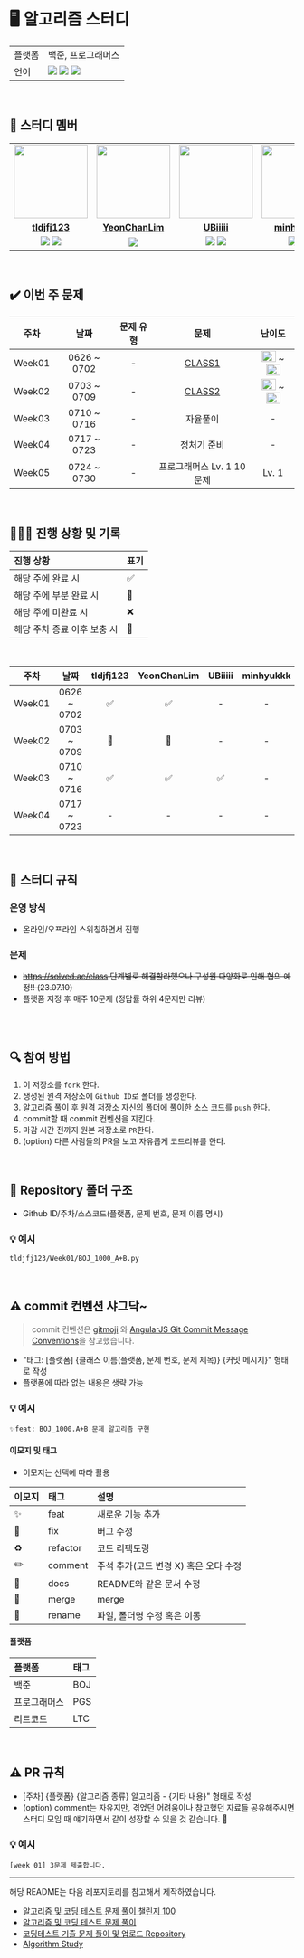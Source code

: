 # 🖥 알고리즘 스터디

<table>
    <td>플랫폼</td>
    <td>백준, 프로그래머스</td>
  </tr>
  <tr>
    <td>언어</td>
    <td><img src="https://img.shields.io/badge/java-007396?style=for-the-badge&logo=java&logoColor=white"> 
        <img src="https://img.shields.io/badge/python-3776AB?style=for-the-badge&logo=python&logoColor=white">
        <img src="https://img.shields.io/badge/javascript-F7DF1E?style=for-the-badge&logo=javascript&logoColor=black">  
    </td>
  </tr>
</table>

<br/>

## 🤖 스터디 멤버

<table>
 <tr>
    <td align="center"><a href="https://github.com/tldjfj123"><img src="https://avatars.githubusercontent.com/tldjfj123" width="130px;" alt=""></a></td>
    <td align="center"><a href="https://github.com/YeonChanLim"><img src="https://avatars.githubusercontent.com/YeonChanLim" width="130px;" alt=""></a></td>
    <td align="center"><a href="https://github.com/UBiiiii"><img src="https://avatars.githubusercontent.com/UBiiiii" width="130px;" alt=""></a></td>
    <td align="center"><a href="https://github.com/minhyukkk"><img src="https://avatars.githubusercontent.com/minhyukkk" width="130px;" alt=""></a></td>
  </tr>
  <tr>
    <td align="center"><a href="https://github.com/tldjfj123"><b>tldjfj123</b></a></td>
    <td align="center"><a href="https://github.com/YeonChanLim"><b>YeonChanLim</b></a></td>
    <td align="center"><a href="https://github.com/UBiiiii"><b>UBiiiii</b></a></td>
    <td align="center"><a href="https://github.com/minhyukkk"><b>minhyukkk</b></a></td>
  </tr>
  
  <tr> 
    <td align="center">
    <img src="https://img.shields.io/badge/Python-3776AB?style=for-the-badge&logo=python&logoColor=white">
    <img src="https://img.shields.io/badge/Java-007396?style=for-the-badge&logo=java&logoColor=white">
    </td>
    <td align="center">
    <img src="https://img.shields.io/badge/Java-007396?style=for-the-badge&logo=java&logoColor=white"></td>
    <td align="center">
    <img src="https://img.shields.io/badge/javascript-F7DF1E?style=for-the-badge&logo=javascript&logoColor=black">
    <img src="https://img.shields.io/badge/Java-007396?style=for-the-badge&logo=java&logoColor=white">
     </td>
    <td align="center">
    <img src="https://img.shields.io/badge/Python-3776AB?style=for-the-badge&logo=python&logoColor=white">
    <img src="https://img.shields.io/badge/Java-007396?style=for-the-badge&logo=java&logoColor=white">
    </td>

</table>

<br/>

## ✔️ 이번 주 문제

| 주차 | 날짜 | 문제 유형 | 문제 | 난이도 |
|:---:|:---:|:---:|:---:|:---:|
|Week01|0626 ~ 0702| - | [CLASS1](https://solved.ac/class?class=1) | <img height="20px" width="25px" src="https://static.solved.ac/tier_small/sprout.svg"/> ~ <img height="20px" width="25px" src="https://static.solved.ac/tier_small/5.svg"/> |
|Week02|0703 ~ 0709| - | [CLASS2](https://solved.ac/class?class=2) | <img height="20px" width="25px" src="https://static.solved.ac/tier_small/3.svg"/> ~ <img height="20px" width="25px" src="https://static.solved.ac/tier_small/9.svg"/> |
|Week03|0710 ~ 0716| - | 자율풀이 | -  |
|Week04|0717 ~ 0723| - | 정처기 준비 | - |
|Week05|0724 ~ 0730| - | 프로그래머스 Lv. 1 10문제 | Lv. 1 |

<!--
| week_ | 06-26 ~ 07-02 | Backtracking | <p align=left> 1️⃣ [N과 M (1)](https://www.acmicpc.net/problem/15649) <br> 2️⃣ [N과 M (9)](https://www.acmicpc.net/problem/15663) <br> 3️⃣ [넴모넴모 (Easy)](https://www.acmicpc.net/problem/14712) </p> | <img height="20px" width="25px" src="https://static.solved.ac/tier_small/8.svg"/> <br> <img height="20px" width="25px" src="https://static.solved.ac/tier_small/9.svg"/> <br> <img height="20px" width="25px" src="https://static.solved.ac/tier_small/11.svg"/> | <br><br> |
-->

<br/>

## 🧑🏻‍💻 진행 상황 및 기록

| 진행 상황            | 표기  |
|:-----------------|:----|
| 해당 주에 완료 시       | ✅   |
| 해당 주에 부분 완료 시    | 🔢  |
| 해당 주에 미완료 시      | ❌   |
| 해당 주차 종료 이후 보충 시 | 🔺  |

<br>

|   주차    |      날짜       | tldjfj123 | YeonChanLim | UBiiiii | minhyukkk |
|:-------:|:-------------:|:-------:|:---------:|:---------:|:---------:|
| Week01 | 0626 ~ 0702 |    ✅     |     ✅     | -  | - |
| Week02 | 0703 ~ 0709 |    🔢     |     🔢     | -  | - |
| Week03 | 0710 ~ 0716 |    ✅     |     ✅     | ✅  | - |
| Week04 | 0717 ~ 0723 |    -     |     -     | - | - |


<br/>

## 📌 스터디 규칙

### 운영 방식

- 온라인/오프라인 스위칭하면서 진행

### 문제

- ~~https://solved.ac/class 단계별로 해결할라했으나 구성원 다양화로 인해 협의 예정!! (23.07.10)~~
- 플랫폼 지정 후 매주 10문제 (정답률 하위 4문제만 리뷰)

<br/>

<br/>

## 🔍 참여 방법

1. 이 저장소를 `fork` 한다.
2. 생성된 원격 저장소에 `Github ID`로 폴더를 생성한다.
3. 알고리즘 풀이 후 원격 저장소 자신의 폴더에 풀이한 소스 코드를 `push` 한다.
4. commit할 때 commit 컨벤션을 지킨다.
5. 마감 시간 전까지 원본 저장소로 `PR`한다.
6. (option) 다른 사람들의 PR을 보고 자유롭게 코드리뷰를 한다.

<br/>

## 📁 Repository 폴더 구조

- Github ID/주차/소스코드(플랫폼, 문제 번호, 문제 이름 명시)

### 💡 예시

`tldjfj123/Week01/BOJ_1000_A+B.py`

<br/>

## ⚠️ commit 컨벤션 샤그닥~

> commit 컨벤션은 [gitmoji](https://gitmoji.dev/)
> 와 [AngularJS Git Commit Message Conventions](https://gist.github.com/stephenparish/9941e89d80e2bc58a153)을 참고했습니다.

- "태그: [플랫폼] {클래스 이름(플랫폼, 문제 번호, 문제 제목)} {커밋 메시지}" 형태로 작성
- 플랫폼에 따라 없는 내용은 생략 가능

### 💡 예시

`✨feat: BOJ_1000.A+B 문제 알고리즘 구현`

#### 이모지 및 태그

- 이모지는 선택에 따라 활용

| 이모지 | 태그       | 설명                      |
|:----|:---------|:------------------------|
| ✨   | feat     | 새로운 기능 추가               |
| 🐛  | fix      | 버그 수정                   |
| ♻️  | refactor | 코드 리팩토링                 |
| ✏️  | comment  | 주석 추가(코드 변경 X) 혹은 오타 수정 |
| 📝  | docs     | README와 같은 문서 수정        |
| 🔀  | merge    | merge                   |
| 🚚  | rename   | 파일, 폴더명 수정 혹은 이동        |

#### 플랫폼

| 플랫폼    | 태그  |
|:-------|:----|
| 백준     | BOJ |
| 프로그래머스 | PGS |
| 리트코드   | LTC |

<br/>

## ⚠️ PR 규칙

- [주차] {플랫폼} {알고리즘 종류} 알고리즘 - {기타 내용}" 형태로 작성
- (option) comment는 자유지만, 겪었던 어려움이나 참고했던 자료들 공유해주시면 스터디 모임 때 얘기하면서 같이 성장할 수 있을 것 같습니다. 🙂

### 💡 예시

`[week 01] 3문제 제출합니다.`

---

해당 README는 다음 레포지토리를 참고해서 제작하였습니다.

- [알고리즘 및 코딩 테스트 문제 풀이 챌린지 100](https://github.com/ellynhan/challenge100-codingtest-study)
- [알고리즘 및 코딩 테스트 문제 풀이](https://github.com/Seongho0503/Algo_Study)
- [코딩테스트 기출 문제 풀이 및 업로드 Repository](https://github.com/CodeTest-StudyGroup/Code-Test-Study)
- [Algorithm Study](https://github.com/b1urrrr/Algorithm-Study)
